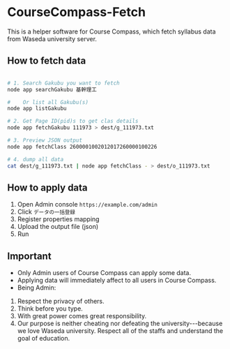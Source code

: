 # CourseCompass-Fetch

This is a helper software for Course Compass, which fetch syllabus data from Waseda university server.

## How to fetch data

```bash

# 1. Search Gakubu you want to fetch
node app searchGakubu 基幹理工

#    Or list all Gakubu(s)
node app listGakubu

# 2. Get Page ID(pid)s to get clas details
node app fetchGakubu 111973 > dest/g_111973.txt

# 3. Preview JSON output
node app fetchClass 2600001002012017260000100226

# 4. dump all data
cat dest/g_111973.txt | node app fetchClass - > dest/o_111973.txt

```

## How to apply data
1. Open Admin console `https://example.com/admin`
1. Click `データの一括登録`
1. Register properties mapping
1. Upload the output file (json)
1. Run

## Important
- Only Admin users of Course Compass can apply some data.
- Applying data will immediately affect to all users in Course Compass.
- Being Admin:
1. Respect the privacy of others.
1. Think before you type.
1. With great power comes great responsibility.
1. Our purpose is neither cheating nor defeating the university---because we love Waseda university. Respect all of the staffs and understand the goal of education.

